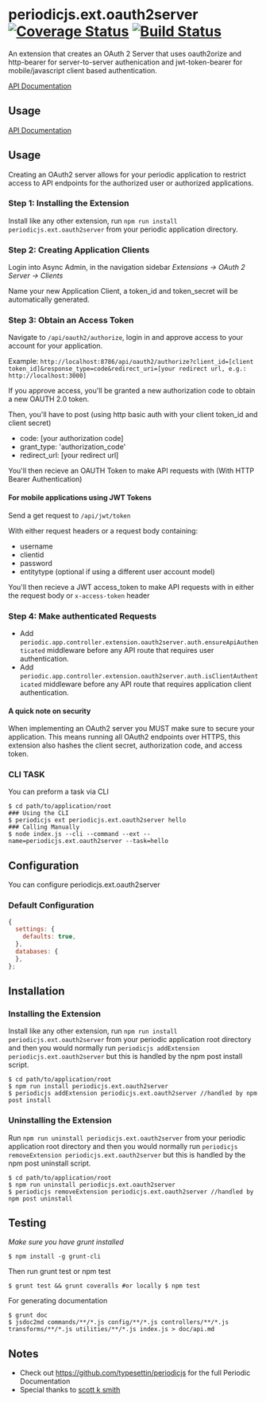 # periodicjs.ext.oauth2server [![Coverage Status](https://coveralls.io/repos/github/typesettin/periodicjs.ext.oauth2server/badge.svg?branch=master)](https://coveralls.io/github/typesettin/periodicjs.ext.oauth2server?branch=master) [![Build Status](https://travis-ci.org/typesettin/periodicjs.ext.oauth2server.svg?branch=master)](https://travis-ci.org/typesettin/periodicjs.ext.oauth2server)

An extension that creates an OAuth 2 Server that uses oauth2orize and http-bearer for server-to-server authenication and jwt-token-bearer for mobile/javascript client based authentication.

  [API Documentation](https://github.com/typesettin/periodicjs.ext.oauth2server/blob/master/doc/api.md)

  ## Usage



[API Documentation](https://github.com/typesettin/periodicjs.ext.oauth2server/blob/master/doc/api.md)

## Usage

Creating an OAuth2 server allows for your periodic application to restrict access to API endpoints for the authorized user or authorized applications.

### Step 1: Installing the Extension

Install like any other extension, run `npm run install periodicjs.ext.oauth2server` from your periodic application directory.

### Step 2: Creating Application Clients

Login into Async Admin, in the navigation sidebar *Extensions -> OAuth 2 Server -> Clients*

Name your new Application Client, a token_id and token_secret will be automatically generated. 

### Step 3: Obtain an Access Token

Navigate to `/api/oauth2/authorize`, login in and approve access to your account for your application.

Example:
 `http://localhost:8786/api/oauth2/authorize?client_id=[client token_id]&response_type=code&redirect_uri=[your redirect url, e.g.: http://localhost:3000]`

If you approve access, you'll be granted a new authorization code to obtain a new OAUTH 2.0 token.

Then, you'll have to post (using http basic auth with your client token_id and client secret)

 * code: [your authorization code]
 * grant_type: 'authorization_code'
 * redirect_url: [your redirect url]

You'll then recieve an OAUTH Token to make API requests with (With HTTP Bearer Authentication)

#### For mobile applications using JWT Tokens

Send a get request to `/api/jwt/token`

With either request headers or a request body containing:
 * username
 * clientid
 * password
 * entitytype (optional if using a different user account model)

You'll then recieve a JWT access_token to make API requests with in either the request body or `x-access-token` header

### Step 4: Make authenticated Requests

* Add `periodic.app.controller.extension.oauth2server.auth.ensureApiAuthenticated` middleware before any API route that requires user authentication.
* Add `periodic.app.controller.extension.oauth2server.auth.isClientAuthenticated` middleware before any API route that requires application client authentication.

#### A quick note on security

When implementing an OAuth2 server you MUST make sure to secure your application. This means running all OAuth2 endpoints over HTTPS, this extension also hashes the client secret, authorization code, and access token. 

  ### CLI TASK

  You can preform a task via CLI
  ```
  $ cd path/to/application/root
  ### Using the CLI
  $ periodicjs ext periodicjs.ext.oauth2server hello  
  ### Calling Manually
  $ node index.js --cli --command --ext --name=periodicjs.ext.oauth2server --task=hello 
  ```

  ## Configuration

  You can configure periodicjs.ext.oauth2server

  ### Default Configuration
  ```javascript
  {
    settings: {
      defaults: true,
    },
    databases: {
    },
  };
  ```


  ## Installation

  ### Installing the Extension

  Install like any other extension, run `npm run install periodicjs.ext.oauth2server` from your periodic application root directory and then you would normally run `periodicjs addExtension periodicjs.ext.oauth2server` but this is handled by the npm post install script.
  ```
  $ cd path/to/application/root
  $ npm run install periodicjs.ext.oauth2server
  $ periodicjs addExtension periodicjs.ext.oauth2server //handled by npm post install
  ```
  ### Uninstalling the Extension

  Run `npm run uninstall periodicjs.ext.oauth2server` from your periodic application root directory and then you would normally run `periodicjs removeExtension periodicjs.ext.oauth2server` but this is handled by the npm post uninstall script.
  ```
  $ cd path/to/application/root
  $ npm run uninstall periodicjs.ext.oauth2server
  $ periodicjs removeExtension periodicjs.ext.oauth2server //handled by npm post uninstall
  ```


  ## Testing
  *Make sure you have grunt installed*
  ```
  $ npm install -g grunt-cli
  ```

  Then run grunt test or npm test
  ```
  $ grunt test && grunt coveralls #or locally $ npm test
  ```
  For generating documentation
  ```
  $ grunt doc
  $ jsdoc2md commands/**/*.js config/**/*.js controllers/**/*.js  transforms/**/*.js utilities/**/*.js index.js > doc/api.md
  ```
  ## Notes
  * Check out https://github.com/typesettin/periodicjs for the full Periodic Documentation
  * Special thanks to [scott k smith](http://scottksmith.com/blog/2014/07/02/beer-locker-building-a-restful-api-with-node-oauth2-server/)